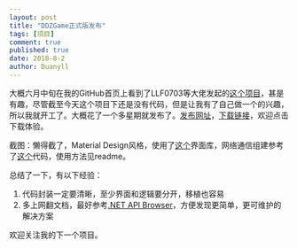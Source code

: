 ```yaml
---
layout: post
title: "DDZGame正式版发布"
tags: [项目]
comment: true
published: true
date: 2018-8-2
author: Duanyll
---
```


大概六月中旬在我的GitHub首页上看到了LLF0703等大佬发起的[这个项目](https://github.com/JXFLS/Doudizhu)，甚是有趣，尽管截至今天这个项目下还是没有代码，但是让我有了自己做一个的兴趣，所以我就开工了。大概花了一个多星期就发布了。[发布网址](https://github.com/Duanyll/DDZGame)，[下载链接](https://github.com/Duanyll/DDZGame/releases/download/1.0.0.1/DDZGame.zip)，欢迎点击下载体验。

截图：懒得截了，Material Design风格，使用了[这个](https://github.com/MaterialDesignInXAML/MaterialDesignInXamlToolkit)界面库，网络通信组建参考了[这个](https://github.com/yinyoupoet/chatRoomTest)代码，使用方法见readme。

总结了一下，有以下经验：

1. 代码封装一定要清晰，至少界面和逻辑要分开，移植也容易
2. 多上网翻文档，最好参考[.NET API Browser](https://docs.microsoft.com/en-us/dotnet/api/)，方便发现更简单，更可维护的解决方案

欢迎关注我的下一个项目。